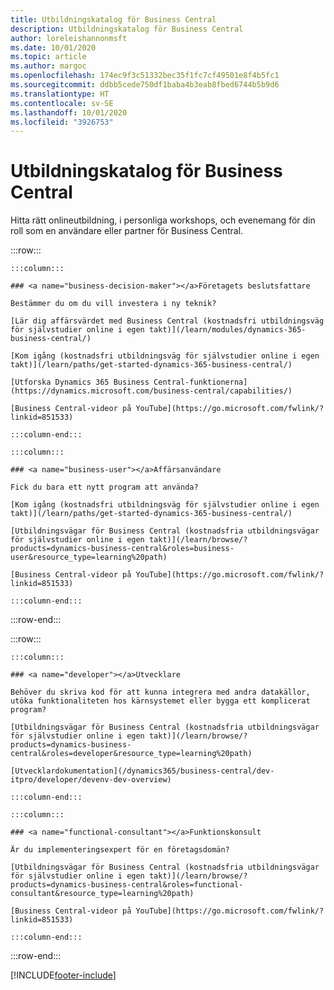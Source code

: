 ```yaml
---
title: Utbildningskatalog för Business Central
description: Utbildningskatalog för Business Central
author: loreleishannonmsft
ms.date: 10/01/2020
ms.topic: article
ms.author: margoc
ms.openlocfilehash: 174ec9f3c51332bec35f1fc7cf49501e8f4b5fc1
ms.sourcegitcommit: ddbb5cede750df1baba4b3eab8fbed6744b5b9d6
ms.translationtype: HT
ms.contentlocale: sv-SE
ms.lasthandoff: 10/01/2020
ms.locfileid: "3926753"
---
```

# <a name="business-central-learning-catalog"></a>Utbildningskatalog för Business Central

Hitta rätt onlineutbildning, i personliga workshops, och evenemang för din roll som en användare eller partner för Business Central.

:::row:::

    :::column:::

    ### <a name="business-decision-maker"></a>Företagets beslutsfattare

    Bestämmer du om du vill investera i ny teknik? 

    [Lär dig affärsvärdet med Business Central (kostnadsfri utbildningsväg för självstudier online i egen takt)](/learn/modules/dynamics-365-business-central/)

    [Kom igång (kostnadsfri utbildningsväg för självstudier online i egen takt)](/learn/paths/get-started-dynamics-365-business-central/)

    [Utforska Dynamics 365 Business Central-funktionerna](https://dynamics.microsoft.com/business-central/capabilities/)

    [Business Central-videor på YouTube](https://go.microsoft.com/fwlink/?linkid=851533)

    :::column-end:::

    :::column:::

    ### <a name="business-user"></a>Affärsanvändare

    Fick du bara ett nytt program att använda? 

    [Kom igång (kostnadsfri utbildningsväg för självstudier online i egen takt)](/learn/paths/get-started-dynamics-365-business-central/)

    [Utbildningsvägar för Business Central (kostnadsfria utbildningsvägar för självstudier online i egen takt)](/learn/browse/?products=dynamics-business-central&roles=business-user&resource_type=learning%20path)

    [Business Central-videor på YouTube](https://go.microsoft.com/fwlink/?linkid=851533)

    :::column-end:::

:::row-end:::

:::row:::

    :::column:::

    ### <a name="developer"></a>Utvecklare

    Behöver du skriva kod för att kunna integrera med andra datakällor, utöka funktionaliteten hos kärnsystemet eller bygga ett komplicerat program?

    [Utbildningsvägar för Business Central (kostnadsfria utbildningsvägar för självstudier online i egen takt)](/learn/browse/?products=dynamics-business-central&roles=developer&resource_type=learning%20path)

    [Utvecklardokumentation](/dynamics365/business-central/dev-itpro/developer/devenv-dev-overview)

    :::column-end:::

    :::column:::

    ### <a name="functional-consultant"></a>Funktionskonsult
    
    Är du implementeringsexpert för en företagsdomän? 

    [Utbildningsvägar för Business Central (kostnadsfria utbildningsvägar för självstudier online i egen takt)](/learn/browse/?products=dynamics-business-central&roles=functional-consultant&resource_type=learning%20path)

    [Business Central-videor på YouTube](https://go.microsoft.com/fwlink/?linkid=851533)

    :::column-end:::

:::row-end:::


[!INCLUDE[footer-include](../includes/footer-banner.md)]